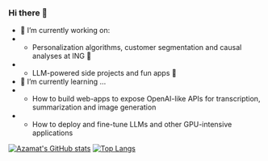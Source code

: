 ### Hi there 👋
- 🔭 I’m currently working on:
- - Personalization algorithms, customer segmentation and causal analyses at ING 🦁 
- - LLM-powered side projects and fun apps 🤖
- 🌱 I’m currently learning ...
- - How to build web-apps to expose OpenAI-like APIs for transcription, summarization and image generation
- - How to deploy and fine-tune LLMs and other GPU-intensive applications

[![Azamat's GitHub stats](https://github-readme-stats.vercel.app/api?username=azamatomu)](https://github.com/anuraghazra/github-readme-stats)
[![Top Langs](https://github-readme-stats.vercel.app/api/top-langs/?username=azamatomu&hide=jupyter_notebook)](https://github.com/anuraghazra/github-readme-stats)

<!--
**azamatomu/azamatomu** is a ✨ _special_ ✨ repository because its `README.md` (this file) appears on your GitHub profile.

Here are some ideas to get you started:

- 🔭 I’m currently working on ...
- 🌱 I’m currently learning ...
- 👯 I’m looking to collaborate on ...
- 🤔 I’m looking for help with ...
- 💬 Ask me about ...
- 📫 How to reach me: ...
- 😄 Pronouns: ...
- ⚡ Fun fact: ...
-->
